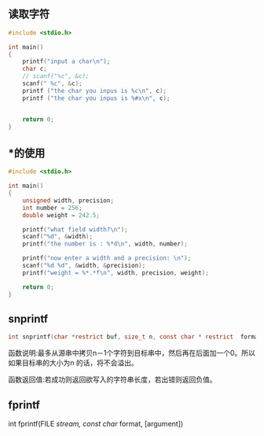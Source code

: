 ## 读取字符
```c
#include <stdio.h>

int main()
{
    printf("input a char\n");
    char c;
    // scanf("%c", &c);
    scanf(" %c", &c);
    printf ("the char you inpus is %c\n", c);
    printf ("the char you inpus is %#x\n", c);


    return 0;
}
```

## *的使用
```c
#include <stdio.h>

int main()
{
    unsigned width, precision;
    int number = 256;
    double weight = 242.5;

    printf("what field width?\n");
    scanf("%d", &width);
    printf("the number is : %*d\n", width, number);

    printf("now enter a width and a precision: \n");
    scanf("%d %d", &width, &precision);
    printf("weight = %*.*f\n", width, precision, weight);

    return 0;
}
```
## snprintf

```c
int snprintf(char *restrict buf, size_t n, const char * restrict  format, ...);
```

函数说明:最多从源串中拷贝n－1个字符到目标串中，然后再在后面加一个0。所以如果目标串的大小为n 的话，将不会溢出。

函数返回值:若成功则返回欲写入的字符串长度，若出错则返回负值。

## fprintf

int fprintf(FILE *stream, const char* format, [argument])